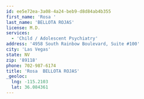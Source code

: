 ```yaml
---
id: ee5e72ea-3a08-4a24-beb9-d8d84ab4b355
first_name: 'Rosa '
last_name: 'BELLOTA ROJAS'
license: M.D.
services:
  - 'Child / Adolescent Psychiatry'
address: '4958 South Rainbow Boulevard, Suite #100'
city: 'Las Vegas'
state: NV
zip: '89118'
phone: 702-987-6174
title: 'Rosa  BELLOTA ROJAS'
_geoloc:
  lng: -115.2103
  lat: 36.084361
---
```

